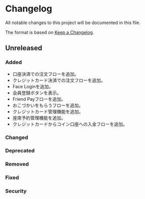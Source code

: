 # Changelog

All notable changes to this project will be documented in this file.

The format is based on [Keep a Changelog](http://keepachangelog.com/).

## Unreleased

### Added

- 口座決済での注文フローを追加。
- クレジットカード決済での注文フローを追加。
- Face Loginを追加。
- 会員登録ボタンを表示。
- Friend Payフローを追加。
- おこづかいをもらうフローを追加。
- クレジットカード管理機能を追加。
- 座席予約管理機能を追加。
- クレジットカードからコイン口座への入金フローを追加。

### Changed

### Deprecated

### Removed

### Fixed

### Security
